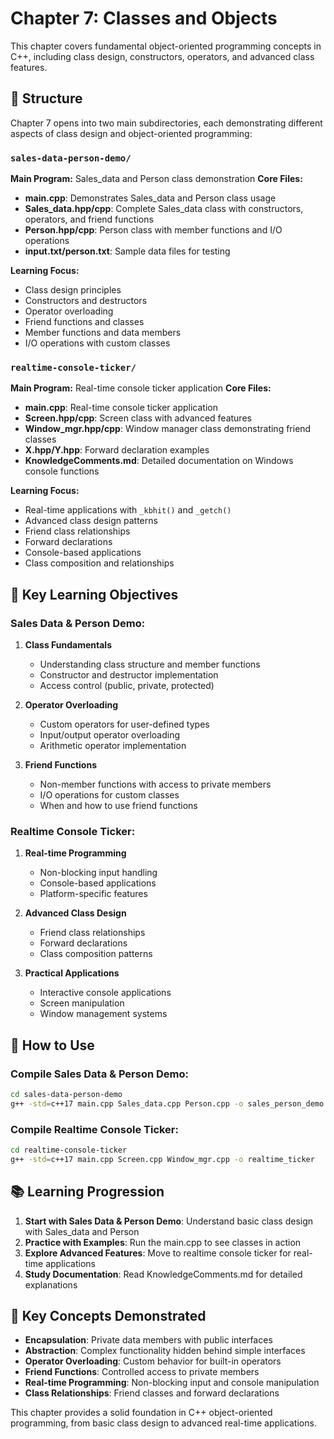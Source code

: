 # Chapter 7: Classes and Objects

This chapter covers fundamental object-oriented programming concepts in C++, including class design, constructors, operators, and advanced class features.

## 📁 Structure

Chapter 7 opens into two main subdirectories, each demonstrating different aspects of class design and object-oriented programming:

### `sales-data-person-demo/`
**Main Program:** Sales_data and Person class demonstration
**Core Files:**
- **main.cpp**: Demonstrates Sales_data and Person class usage
- **Sales_data.hpp/cpp**: Complete Sales_data class with constructors, operators, and friend functions
- **Person.hpp/cpp**: Person class with member functions and I/O operations
- **input.txt/person.txt**: Sample data files for testing

**Learning Focus:**
- Class design principles
- Constructors and destructors
- Operator overloading
- Friend functions and classes
- Member functions and data members
- I/O operations with custom classes

### `realtime-console-ticker/`
**Main Program:** Real-time console ticker application
**Core Files:**
- **main.cpp**: Real-time console ticker application
- **Screen.hpp/cpp**: Screen class with advanced features
- **Window_mgr.hpp/cpp**: Window manager class demonstrating friend classes
- **X.hpp/Y.hpp**: Forward declaration examples
- **KnowledgeComments.md**: Detailed documentation on Windows console functions

**Learning Focus:**
- Real-time applications with `_kbhit()` and `_getch()`
- Advanced class design patterns
- Friend class relationships
- Forward declarations
- Console-based applications
- Class composition and relationships

## 🎯 Key Learning Objectives

### Sales Data & Person Demo:
1. **Class Fundamentals**
   - Understanding class structure and member functions
   - Constructor and destructor implementation
   - Access control (public, private, protected)

2. **Operator Overloading**
   - Custom operators for user-defined types
   - Input/output operator overloading
   - Arithmetic operator implementation

3. **Friend Functions**
   - Non-member functions with access to private members
   - I/O operations for custom classes
   - When and how to use friend functions

### Realtime Console Ticker:
1. **Real-time Programming**
   - Non-blocking input handling
   - Console-based applications
   - Platform-specific features

2. **Advanced Class Design**
   - Friend class relationships
   - Forward declarations
   - Class composition patterns

3. **Practical Applications**
   - Interactive console applications
   - Screen manipulation
   - Window management systems

## 🚀 How to Use

### Compile Sales Data & Person Demo:
```bash
cd sales-data-person-demo
g++ -std=c++17 main.cpp Sales_data.cpp Person.cpp -o sales_person_demo
```

### Compile Realtime Console Ticker:
```bash
cd realtime-console-ticker
g++ -std=c++17 main.cpp Screen.cpp Window_mgr.cpp -o realtime_ticker
```

## 📚 Learning Progression

1. **Start with Sales Data & Person Demo**: Understand basic class design with Sales_data and Person
2. **Practice with Examples**: Run the main.cpp to see classes in action
3. **Explore Advanced Features**: Move to realtime console ticker for real-time applications
4. **Study Documentation**: Read KnowledgeComments.md for detailed explanations

## 🔧 Key Concepts Demonstrated

- **Encapsulation**: Private data members with public interfaces
- **Abstraction**: Complex functionality hidden behind simple interfaces
- **Operator Overloading**: Custom behavior for built-in operators
- **Friend Functions**: Controlled access to private members
- **Real-time Programming**: Non-blocking input and console manipulation
- **Class Relationships**: Friend classes and forward declarations

This chapter provides a solid foundation in C++ object-oriented programming, from basic class design to advanced real-time applications. 
